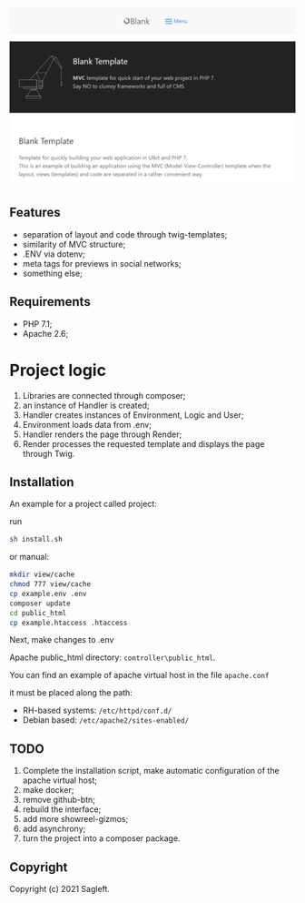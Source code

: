 
![screenshot](https://github.com/Sagleft/PHP-blank-MVC/raw/master/public_html/img/screenshot.png)

## Features

* separation of layout and code through twig-templates;
* similarity of MVC structure;
* .ENV via dotenv;
* meta tags for previews in social networks;
* something else;

## Requirements
* PHP 7.1;
* Apache 2.6;

# Project logic

1. Libraries are connected through composer;
2. an instance of Handler is created;
3. Handler creates instances of Environment, Logic and User;
4. Environment loads data from .env;
5. Handler renders the page through Render;
6. Render processes the requested template and displays the page through Twig.

## Installation

An example for a project called project:

run

```bash
sh install.sh
```

or manual:

```bash
mkdir view/cache
chmod 777 view/cache
cp example.env .env
composer update
cd public_html
cp example.htaccess .htaccess
```

Next, make changes to .env

Apache public_html directory: ``` controller\public_html ```.

You can find an example of apache virtual host in the file ```apache.conf```

it must be placed along the path:

* RH-based systems: ```/etc/httpd/conf.d/```
* Debian based: ```/etc/apache2/sites-enabled/```

## TODO

1. Complete the installation script, make automatic configuration of the apache virtual host;
2. make docker;
3. remove github-btn;
4. rebuild the interface;
5. add more showreel-gizmos;
6. add asynchrony;
7. turn the project into a composer package.

## Copyright

Copyright (c) 2021 Sagleft.
